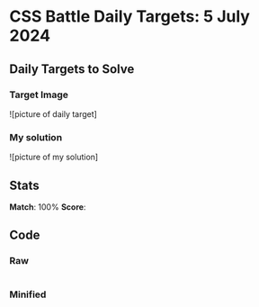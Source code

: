 

# CSS Battle Daily Targets: 5 July 2024

## Daily Targets to Solve

### Target Image

![picture of daily target]


### My solution

![picture of my solution]
## Stats

**Match**: 100%
**Score**: 

## Code

### Raw

```html

```

### Minified

```

```
